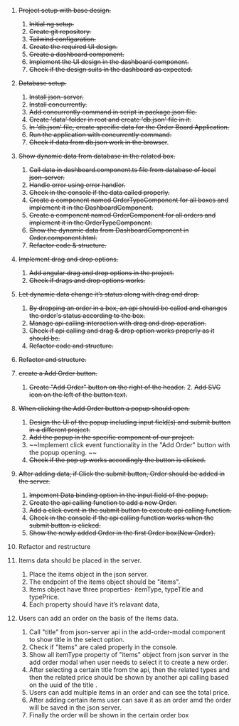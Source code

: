 1. ~~Project setup with base design.~~
    1. ~~Initial ng setup.~~
    2. ~~Create git repository.~~ 
    3. ~~Tailwind configaration.~~
    4. ~~Create the required UI design.~~
    5. ~~Create a dashboard component.~~
    6. ~~Implement the UI design in the dashboard component.~~
    7. ~~Check if the design suits in the dashboard as expected.~~

2. ~~Database setup.~~
    1. ~~Install json-server.~~
    2. ~~Install concurrently.~~
    3. ~~Add concurrently command in script in package.json file.~~
    4. ~~Create 'data' folder in root and create 'db.json' file in it.~~
    5. ~~In 'db.json' file, create specific data for the Order Board Application.~~
    6. ~~Run the application with concurrently command.~~
    7. ~~Check if data from db.json work in the browser~~.

3. ~~Show dynamic data from database in the related box.~~
    1. ~~Call data in dashboard.component.ts file from database of local json-server.~~
    2. ~~Handle error using error handler.~~
    3. ~~Check in the console if the data called properly.~~
    4. ~~Create a component named OrderTypeComponent for all boxes and implement it in the DashboardComponent.~~
    5. ~~Create a component named OrderComponent for all orders and implement it in the OrderTypeComponent.~~
    6. ~~Show the dynamic data from DashboardComponent in Order.component.html.~~
    7. ~~Refactor code & structure.~~

4. ~~Implement drag and drop options.~~
    1. ~~Add angular drag and drop options in the project.~~
    2. ~~Check if drags and drop options works.~~

5. ~~Let dynamic data change it’s status along with drag and drop.~~
    1. ~~By dropping an order in a box, an api should be called and changes the order's status according to the box.~~
    2. ~~Manage api calling interaction with drag and drop operation.~~
    3. ~~Check if api calling and drag & drop option works properly as it should be.~~
    4. ~~Refactor code and structure.~~

6. ~~Refactor and structure.~~

7. ~~create a Add Order button.~~
    1. ~~Create "Add Order" button on the right of the header.~~
        2. ~~Add SVG icon on the left of the button text.~~

8. ~~When clicking the Add Order button a popup should open.~~
    1. ~~Design the UI of the popup including input field(s) and submit button in a different project.~~
    2. ~~Add the popup in the specific component of our project.~~
    3. ~~Implement click event functionality in the "Add Order" button with the popup opening. ~~
    4. ~~Check if the pop up works accordingly the button is clicked.~~

9. ~~After adding data, if Click the submit button, Order should be added in the server.~~
    1. ~~Impement Data binding option in the input field of the popup.~~
    2. ~~Create the api calling function to add a new Order.~~
    3. ~~Add a click event in the submit button to execute api calling function.~~
    4. ~~Check in the console if the api calling function works when the submit button is clicked.~~
    5. ~~Show the newly added Order in the first Order box(New Order).~~  

10. Refactor and restructure

11. Items data should be placed in the server.
    1. Place the items object in the json server.
    2. The endpoint of the items object should be "items". 
    3. Items object have three properties- itemType, typeTitle and typePrice.
    4. Each property should have it’s relavant data,

12. Users can add an order on the basis of the items data.
    1. Call "title" from json-server api in the add-order-modal component to show title in the select option.
    2. Check if "Items" are caled properly in the console.
    3. Show all  itemType property   of "items" object from  json server in the add order modal when  user needs to select it to create a new order.
    4. After selecting a certain title from the api,  then the related types and then the related price should be shown by another api calling based on the uuid of the title .
    5. Users can add multiple items in an order and can see the total price.
    6. After adding certain items user can save it as an order amd the order will be saved in the json server.
    7. Finally the order will be shown in the certain order box

